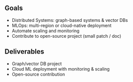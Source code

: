 

## Goals
- Distributed Systems: graph-based systems & vector DBs
- MLOps: multi-region or cloud-native deployment
- Automate scaling and monitoring
- Contribute to open-source project (small patch / doc)

## Deliverables
- Graph/vector DB project
- Cloud ML deployment with monitoring & scaling
- Open-source contribution
